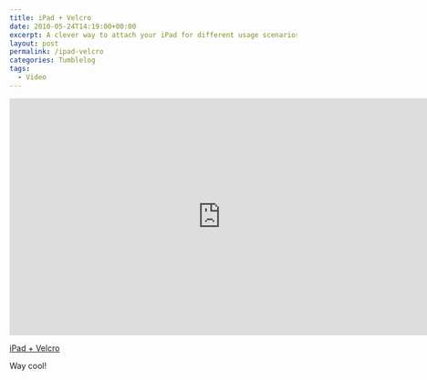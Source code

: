 ```yaml
---
title: iPad + Velcro
date: 2010-05-24T14:19:00+00:00
excerpt: A clever way to attach your iPad for different usage scenarios.
layout: post
permalink: /ipad-velcro
categories: Tumblelog
tags:
  - Video
---
```

<iframe src="https://player.vimeo.com/video/11886557?color=ffffff" width="740" height="416" frameborder="0" allowfullscreen loading="lazy"></iframe>

[iPad + Velcro](https://vimeo.com/11886557)

Way cool!